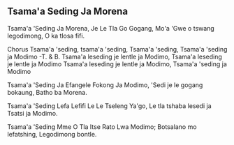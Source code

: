 ## Tsama'a Seding Ja Morena

Tsama'a 'Seding Ja Morena, Je Le Tla Go Gogang,
Mo'a 'Gwe o tswang legodimong, O ka tlosa fifi.

Chorus
Tsama'a 'seding, tsama'a 'seding,
Tsama'a 'seding, Tsama'a 'seding ja Modimo
-T. & B. Tsama'a leseding je lentle ja Modimo,
Tsama'a leseding je lentle ja Modimo
Tsama'a leseding je lentle ja Modimo,
Tsama'a 'seding ja Modimo

Tsama'a 'Seding Ja Efangele Fokong Ja Modimo,
'Sedi je le gogang bokaung, Batho ba Morena.

Tsama'a 'Seding Lefa Lefifi Le Le Tseleng Ya'go,
Le tla tshaba lesedi ja Tsatsi ja Modimo.

Tsama'a 'Seding Mme O Tla Itse Rato Lwa Modimo;
Botsalano mo lefatshing, Legodimong bontle.

